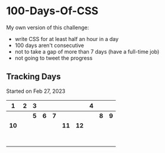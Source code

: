 # 100-Days-Of-CSS

My own version of this challenge:

- write CSS for at least half an hour in a day
- 100 days aren't consecutive
- not to take a gap of more than 7 days (have a full-time job)
- not going to tweet the progress

## Tracking Days

Started on Feb 27, 2023

|   1    |  2  |   3   |       |       |        |        |  4  |       |       |
| :----: | :-: | :---: | :---: | :---: | :----: | :----: | :-: | :---: | :---: |
|        |     | **5** | **6** | **7** |        |        |     | **8** | **9** |
| **10** |     |       |       |       | **11** | **12** |     |       |       |
|        |     |       |       |       |        |        |     |       |       |
|        |     |       |       |       |        |        |     |       |       |
|        |     |       |       |       |        |        |     |       |       |
|        |     |       |       |       |        |        |     |       |       |
|        |     |       |       |       |        |        |     |       |       |
|        |     |       |       |       |        |        |     |       |       |
|        |     |       |       |       |        |        |     |       |       |
